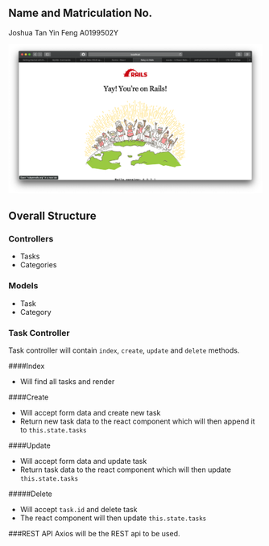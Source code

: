 ## Name and Matriculation No.
Joshua Tan Yin Feng
A0199502Y

![Proof of Installation of Rails](rails_proof.png)

## Overall Structure
### Controllers
- Tasks
- Categories

### Models
- Task
- Category

### Task Controller
Task controller will contain `index`, `create`, `update` and `delete` methods.

####Index
- Will find all tasks and render

####Create
- Will accept form data and create new task
- Return new task data to the react component which will then append it to `this.state.tasks`

####Update
- Will accept form data and update task
- Return task data to the react component which will then update `this.state.tasks`

#####Delete
- Will accept `task.id` and delete task
- The react component will then update `this.state.tasks`

###REST API
Axios will be the REST api to be used.
